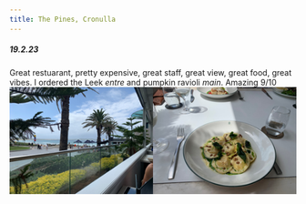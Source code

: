 ```yaml
---
title: The Pines, Cronulla
---
```


##### 19.2.23
Great restuarant, pretty expensive, great staff, great view, great food, great vibes. I ordered the Leek *entre* and pumpkin ravioli *main*. Amazing 9/10
![food, yum](pictures/thepines-cronulla.png)


